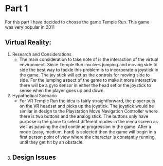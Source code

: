 # Part 1

For this part I have decided to choose the game Temple Run. This game was very popular in 2011 

## Virtual Reality:
1. Research and Considerations
	-  The main consideration to take note of is the interaction of the virtual environment. Since Temple Run involves jumping and moving side to side the best way to tackle this problem is to incorporate a joystick in the game. The joy stick will act as the controls for moving side to side. For the jumping aspect of the game to make it more interactive there will be a gyro sensor in either the head set or the joystick to sense when the player goes up and down.
2.  Hypothetical Scenario
	- For VR Temple Run the idea is fairly straightforward, the player puts on the VR headset and picks up the joystick. The joystick would be similar in design to the Playstation Move Navigation Controller where there is two buttons and the analog stick. The buttons only have purpose in the game to select different modes in the menu screen as well as pausing the and continue progression in the game. After a mode (easy, medium, hard) is selected then the game will begin in a first person point of view where the character is constantly running until they get hit by an obstacle.
3. Design Issues
	- 